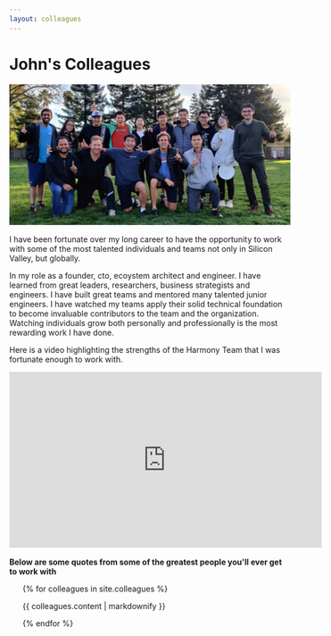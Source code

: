 ```yaml
---
layout: colleagues
---
```


# John's Colleagues

<span class="image main"><img src="/assets/images/pic03.jpg" alt="" /></span>

I have been fortunate over my long career to have the opportunity to work with some of the most talented individuals and teams not only in Silicon Valley, but globally.


In my role as a founder, cto, ecoystem architect and engineer. I have learned from great leaders,
researchers, business strategists and engineers. I have built great teams and mentored many talented junior engineers. I have watched my teams apply their solid technical foundation to become invaluable contributors to the team and the organization. Watching individuals grow both personally and professionally is the most rewarding work I have done.


Here is a video highlighting the strengths of the Harmony Team that I was fortunate enough to work with.

 <div class="video-responsive">
    <iframe width="560" height="315" src="https://www.youtube.com/embed/easABjC4gIY" frameborder="0"
        allow="accelerometer; autoplay; encrypted-media; gyroscope; picture-in-picture"
        allowfullscreen>
    </iframe>
</div>


**Below are some quotes from some of the greatest people you'll ever get to work with**

<ul>

  {% for colleagues in site.colleagues %}
      <p>{{ colleagues.content | markdownify }}</p>
  {% endfor %}
</ul>